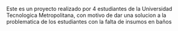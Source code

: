Este es un proyecto realizado por 4 estudiantes de la Universidad Tecnologica Metropolitana, 
con motivo de dar una solucion a la problematica de los estudiantes con la falta de insumos en baños
 
